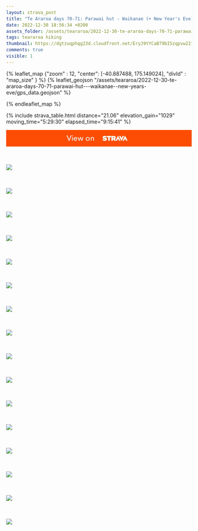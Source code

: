 ```yaml
---
layout: strava_post
title: "Te Araroa days 70-71: Parawai hut - Waikanae (+ New Year's Eve)"
date: 2022-12-30 18:56:34 +0200
assets_folder: /assets/teararoa/2022-12-30-te-araroa-days-70-71-parawai-hut---waikanae--new-years-eve
tags: teararoa hiking
thumbnail: https://dgtzuqphqg23d.cloudfront.net/EryJ9tYCaB79bISzqpvw221LVwGcspJcr1tGwJ6F0KE-1024x768.jpg
comments: true
visible: 1
---
```



{% leaflet_map {"zoom" : 12,
                  "center": [-40.887488, 175.149024],
                 "divId" : "map_size" } %}
    {% leaflet_geojson "/assets/teararoa/2022-12-30-te-araroa-days-70-71-parawai-hut---waikanae--new-years-eve/gps_data.geojson" %}

{% endleaflet_map %}





{% include strava_table.html distance="21.06" elevation_gain="1029" moving_time="5:29:30" elapsed_time="9:15:41" %}

[![](/assets/strava.jpg)](https://www.strava.com/activities/8314172172)


<br />

![](https://dgtzuqphqg23d.cloudfront.net/EryJ9tYCaB79bISzqpvw221LVwGcspJcr1tGwJ6F0KE-1024x768.jpg)


<br />

![](https://dgtzuqphqg23d.cloudfront.net/PCZmouyuaCGfSNSQStaQLTgIyXWzhjZjPcgOVSLvDeM-1024x768.jpg)


<br />

![](https://dgtzuqphqg23d.cloudfront.net/aSvqmYpYOSWyCrm1DVhmCV1HBoUnpQTbcOqVz_xV7Q0-768x1024.jpg)


<br />

![](https://dgtzuqphqg23d.cloudfront.net/_4Xix16GAdoUZZC8FVYX_XU6rFMlG8TQ8aZhaIThJB4-1024x768.jpg)


<br />

![](https://dgtzuqphqg23d.cloudfront.net/jodttkkC3m9udDPIDBsQwvSolWzuf5_iKGNlRQgfWow-1024x768.jpg)


<br />

![](https://dgtzuqphqg23d.cloudfront.net/w6w6itEIWmFq_Q-m0t19dpzbsk30V0ddkYOE8IBiHqg-1024x768.jpg)


<br />

![](https://dgtzuqphqg23d.cloudfront.net/vOcE5sZYsSDEoB0Gaaue6HfGM93RAvSVShtQm3g2vO8-1024x768.jpg)


<br />

![](https://dgtzuqphqg23d.cloudfront.net/RGhh6fGyGwx5tgKVy-XYdRbNZ-kUekIGJI40r-nxql4-768x1024.jpg)


<br />

![](https://dgtzuqphqg23d.cloudfront.net/_Ts3ak99WjxKYCTP1WCmblVU27SioqfesoPxImvABC0-1024x768.jpg)


<br />

![](https://dgtzuqphqg23d.cloudfront.net/d78hoDV-zVmedc412LL4JvXbNpeo28bgSegTwWeXl0U-1024x768.jpg)


<br />

![](https://dgtzuqphqg23d.cloudfront.net/s6UXaNX_DGj08Ae_Vv_6rZ975SE1s-Fppfl5GhVUE8E-1024x768.jpg)


<br />

![](https://dgtzuqphqg23d.cloudfront.net/CAoTcfJgoQqmnxZ5ELnbIKDKLSS8snhOLyMkTXn8kYA-1024x768.jpg)


<br />

![](https://dgtzuqphqg23d.cloudfront.net/kX3xZEK2Y5lCkndNBZFZwWYFiElr3Y9PIy2Uo4kMRqE-1024x768.jpg)


<br />

![](https://dgtzuqphqg23d.cloudfront.net/apCAYgZjUk5Y81NTPzOe1UOh4I55FUlcDtTfansz00o-1024x768.jpg)


<br />

![](https://dgtzuqphqg23d.cloudfront.net/GUkTEXMLYYxfLDCs9cMscH48Q8zyE1G4O1Gfpl9O78U-1024x768.jpg)


<br />

![](https://dgtzuqphqg23d.cloudfront.net/VekopUccyiDZjJ5DAd8OsZOKK8OhwC44aH-oBCNmhec-768x1024.jpg)
